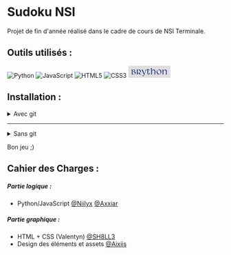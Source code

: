 # Sudoku NSI
Projet de fin d'année réalisé dans le cadre de cours de NSI Terminale.

## Outils utilisés :
![Python](https://img.shields.io/badge/python-3670A0?style=for-the-badge&logo=python&logoColor=ffdd54) ![JavaScript](https://img.shields.io/badge/javascript-%23323330.svg?style=for-the-badge&logo=javascript&logoColor=%23F7DF1E) ![HTML5](https://img.shields.io/badge/html5-%23E34F26.svg?style=for-the-badge&logo=html5&logoColor=white) ![CSS3](https://img.shields.io/badge/css3-%231572B6.svg?style=for-the-badge&logo=css3&logoColor=white) [![Image](media/img/brython.jpg)](https://brython.info/index.html)

## Installation :
<details>
<summary>Avec git</summary>
   
  - Cloner le repo
    * `git clone https://github.com/Niilyx/sudoku-nsi.git` via HTTPS
    * `git clone git@github.com:Niilyx/sudoku-nsi.git` via SSH
  - Ouvrez le fichier [index.html](/index.html) avec votre navigateur
 </details>
 <hr>
<details>
<summary>Sans git</summary>
   
   - Téléchargez le ZIP
   ![image](https://user-images.githubusercontent.com/70155662/161449192-3e8b18bd-d520-430c-aacb-e04c4cd9d77f.png)
   ![image](https://user-images.githubusercontent.com/70155662/161449316-794de1f3-183b-4441-bf16-1b7c3f29e903.png)
   - Déziper les fichiers
   - Ouvrez le fichier [index.html](/index.html) avec votre navigateur
</details>

 
 Bon jeu ;)

## Cahier des Charges :
##### Partie logique :
- Python/JavaScript [@Niilyx](https://github.com/Niilyx) [@Axxiar](https://github.com/Axxiar)

##### Partie graphique :
- HTML + CSS (Valentyn) [@SH8LL3](https://github.com/SH8LL3)
- Design des éléments et assets [@Aixiis](https://github.com/Aixiis)
